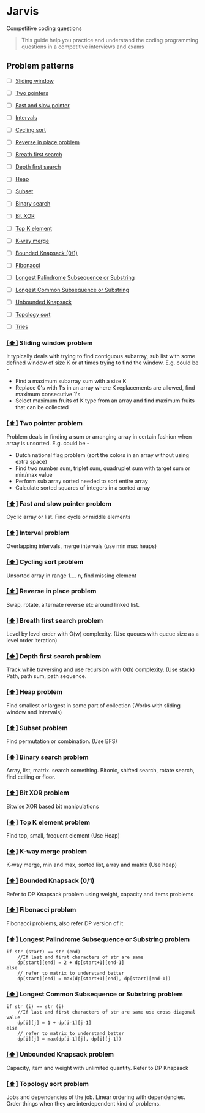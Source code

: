 # Jarvis
 Competitive coding questions
> This guide help you practice and understand the coding programming questions in a competitive interviews and exams

## <a name='toc'>Problem patterns</a>
- [ ] [Sliding window](#slidingwindow)
- [ ] [Two pointers](#twopointer)
- [ ] [Fast and slow pointer](#fastandslow)
- [ ] [Intervals](#intervals)
- [ ] [Cycling sort](#cyclingsort)
- [ ] [Reverse in place problem](#reverseinplace)
- [ ] [Breath first search](#bfs)
- [ ] [Depth first search](#dfs)
- [ ] [Heap](#heap)
- [ ] [Subset](#subset)
- [ ] [Binary search](#binarysearch)
- [ ] [Bit XOR](#bitxor)
- [ ] [Top K element](#topk)
- [ ] [K-way merge](#kwaymerge)
- [ ] [Bounded Knapsack (0/1)](#boundedknapsack)
- [ ] [Fibonacci](#fibonacci)
- [ ] [Longest Palindrome Subsequence or Substring](#longestpalindrome)
- [ ] [Longest Common Subsequence or Substring](#longestcommon)
- [ ] [Unbounded Knapsack](#unboundedknapsack)
- [ ] [Topology sort](#topologysort)
- [ ] [Tries](#tries)


### [[⬆]](#toc) <a name='slidingwindow'>Sliding window problem</a>

It typically deals with trying to find contiguous subarray, sub list with some defined window of size 
K or at times trying to find the window.
E.g. could be - 
* Find a maximum subarray sum with a size K
* Replace 0's with 1's in an array where K replacements are allowed, find maximum consecutive 1's 
* Select maximum fruits of K type from an array and find maximum fruits that can be collected

### [[⬆]](#toc) <a name='twopointer'>Two pointer problem</a>

Problem deals in finding a sum or arranging array in certain fashion when array is unsorted.
E.g. could be -
* Dutch national flag problem (sort the colors in an array without using extra space)
* Find two number sum, triplet sum, quadruplet sum with target sum or min/max value
* Perform sub array sorted needed to sort entire array 
* Calculate sorted squares of integers in a sorted array


### [[⬆]](#toc) <a name='fastandslow'>Fast and slow pointer problem</a>

Cyclic array or list. Find cycle or middle elements

### [[⬆]](#toc) <a name='intervals'>Interval problem</a>

Overlapping intervals, merge intervals (use min max heaps)

### [[⬆]](#toc) <a name='cyclingsort'>Cycling sort problem</a>

Unsorted array in range 1…. n, find missing element

### [[⬆]](#toc) <a name='reverseinplace'>Reverse in place problem</a>

Swap, rotate, alternate reverse etc around linked list.

### [[⬆]](#toc) <a name='bfs'>Breath first search problem</a>

Level by level order with O(w) complexity. (Use queues with queue size as a level order iteration)

### [[⬆]](#toc) <a name='dfs'>Depth first search problem</a>

Track while traversing and use recursion with O(h) complexity. (Use stack) Path, path sum, path sequence.

### [[⬆]](#toc) <a name='heap'>Heap problem</a>

Find smallest or largest in some part of collection (Works with sliding window and intervals)

### [[⬆]](#toc) <a name='subset'>Subset problem</a>

Find permutation or combination. (Use BFS)

### [[⬆]](#toc) <a name='binarysearch'>Binary search problem</a>

Array, list, matrix. search something. Bitonic, shifted search, rotate search, find ceiling or floor.

### [[⬆]](#toc) <a name='bitxor'>Bit XOR problem</a>

Bitwise XOR based bit manipulations

### [[⬆]](#toc) <a name='topk'>Top K element problem</a>

Find top, small, frequent element (Use Heap)

### [[⬆]](#toc) <a name='kwaymerge'>K-way merge problem</a>

K-way merge, min and max, sorted list, array and matrix (Use heap)

### [[⬆]](#toc) <a name='boundedknapsack'>Bounded Knapsack (0/1)</a>

Refer to DP Knapsack problem using weight, capacity and items problems

### [[⬆]](#toc) <a name='fibonacci'>Fibonacci problem</a>

Fibonacci problems, also refer DP version of it

### [[⬆]](#toc) <a name='longestpalindrome'>Longest Palindrome Subsequence or Substring problem</a>

```
if str (start) == str (end)
    //If last and first characters of str are same
    dp[start][end] = 2 + dp[start+1][end-1] 
else
    // refer to matrix to understand better
    dp[start][end] = max(dp[start+1][end], dp[start][end-1]) 
```

### [[⬆]](#toc) <a name='longestcommon'>Longest Common Subsequence or Substring problem</a>

```
if str (i) == str (i)
    //If last and first characters of str are same use cross diagonal value
    dp[i][j] = 1 + dp[i-1][j-1]
else
    // refer to matrix to understand better
    dp[i][j] = max(dp[i-1][j], dp[i][j-1])
```

### [[⬆]](#toc) <a name='unboundedknapsack'>Unbounded Knapsack problem</a>

Capacity, item and weight with unlimited quantity. Refer to DP Knapsack

### [[⬆]](#toc) <a name='topologysort'>Topology sort problem</a>

Jobs and dependencies of the job. Linear ordering with dependencies. Order things when they are interdependent kind of problems.